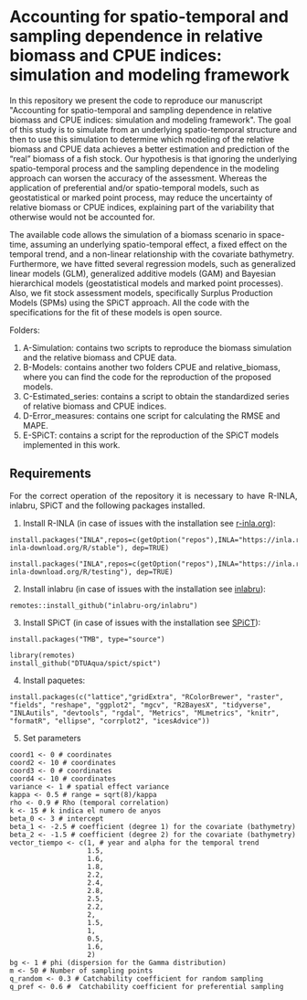 # Accounting for spatio-temporal and sampling dependence in relative biomass and CPUE indices: simulation and modeling framework

In this repository we present the code to reproduce our manuscript "Accounting for spatio-temporal and sampling dependence in relative biomass and CPUE indices: simulation and modeling framework". The goal of this study is to simulate from an underlying spatio-temporal structure and then to use this simulation to determine which modeling of the relative biomass and CPUE data achieves a better estimation and prediction of the “real” biomass of a fish stock. Our hypothesis is that ignoring the underlying spatio-temporal process and the sampling dependence in the modeling approach can worsen the accuracy of the assessment. Whereas the application of preferential and/or spatio-temporal models, such as geostatistical or marked point process, may reduce the uncertainty of relative biomass or CPUE indices, explaining part of the variability that otherwise would not be accounted for.

The available code allows the simulation of a biomass scenario in space-time, assuming an underlying spatio-temporal effect, a fixed effect on the temporal trend, and a non-linear relationship with the covariate bathymetry. Furthermore, we have fitted several regression models, such as generalized linear models (GLM), generalized additive models (GAM) and Bayesian hierarchical models (geostatistical models and marked point processes). Also, we fit stock assessment models, specifically Surplus Production Models (SPMs) using the SPiCT approach. All the code with the specifications for the fit of these models is open source.

Folders: 

1. A-Simulation: contains two scripts to reproduce the biomass simulation and the relative biomass and CPUE data. 
2. B-Models: contains another two folders CPUE and relative_biomass, where you can find the code for the reproduction of the proposed models. 
4. C-Estimated_series: contains a script to obtain the standardized series of relative biomass and CPUE indices. 
5. D-Error_measures: contains one script for calculating the RMSE and MAPE. 
6. E-SPiCT: contains a script for the reproduction of the SPiCT models implemented in this work. 

## Requirements  

<p align="justify">
For the correct operation of the repository it is necessary to have R-INLA, inlabru, SPiCT and the following packages installed.

1. Install R-INLA (in case of issues with the installation see [r-inla.org](https://www.r-inla.org/)):

```
install.packages("INLA",repos=c(getOption("repos"),INLA="https://inla.r-inla-download.org/R/stable"), dep=TRUE)

install.packages("INLA",repos=c(getOption("repos"),INLA="https://inla.r-inla-download.org/R/testing"), dep=TRUE)
```
  
2. Install inlabru (in case of issues with the installation see [inlabru](https://sites.google.com/inlabru.org/inlabru)):

```
remotes::install_github("inlabru-org/inlabru")
```
  
3. Install SPiCT (in case of issues with the installation see [SPiCT](https://github.com/DTUAqua/spict)):

```
install.packages("TMB", type="source")

library(remotes)
install_github("DTUAqua/spict/spict")  
```

4. Install paquetes:

```  
install.packages(c("lattice","gridExtra", "RColorBrewer", "raster", "fields", "reshape", "ggplot2", "mgcv", "R2BayesX", "tidyverse", "INLAutils", "devtools", "rgdal", "Metrics", "MLmetrics", "knitr", "formatR", "ellipse", "corrplot2", "icesAdvice")) 
```
  
5. Set parameters

```
coord1 <- 0 # coordinates
coord2 <- 10 # coordinates
coord3 <- 0 # coordinates
coord4 <- 10 # coordinates
variance <- 1 # spatial effect variance
kappa <- 0.5 # range = sqrt(8)/kappa
rho <- 0.9 # Rho (temporal correlation)
k <- 15 # k indica el numero de anyos
beta_0 <- 3 # intercept
beta_1 <- -2.5 # coefficient (degree 1) for the covariate (bathymetry)
beta_2 <- -1.5 # coefficient (degree 2) for the covariate (bathymetry)
vector_tiempo <- c(1, # year and alpha for the temporal trend
                   1.5,
                   1.6,
                   1.8,
                   2.2,
                   2.4,
                   2.8,
                   2.5,
                   2.2,
                   2,
                   1.5,
                   1,
                   0.5,
                   1.6,
                   2) 
bg <- 1 # phi (dispersion for the Gamma distribution) 
m <- 50 # Number of sampling points
q_random <- 0.3 # Catchability coefficient for random sampling
q_pref <- 0.6 #  Catchability coefficient for preferential sampling
```
